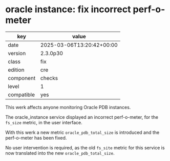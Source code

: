 [//]: # (werk v2)
# oracle instance: fix incorrect perf-o-meter

key        | value
---------- | ---
date       | 2025-03-06T13:20:42+00:00
version    | 2.3.0p30
class      | fix
edition    | cre
component  | checks
level      | 1
compatible | yes

This werk affects anyone monitoring Oracle PDB instances.

The oracle_instance service displayed an incorrect perf-o-meter, for the `fs_size` metric, in the user interface.

With this werk a new metric `oracle_pdb_total_size` is introduced and the perf-o-meter has been fixed.

No user intervention is required, as the old `fs_site` metric for this service
is now translated into the new `oracle_pdb_total_size`.
